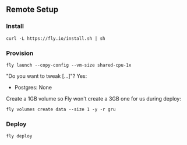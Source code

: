 ## Remote Setup

### Install

    curl -L https://fly.io/install.sh | sh

### Provision

    fly launch --copy-config --vm-size shared-cpu-1x

"Do you want to tweak [...]"? Yes:

- Postgres: None

Create a 1GB volume so Fly won't create a 3GB one for us during deploy:

    fly volumes create data --size 1 -y -r gru

### Deploy

    fly deploy
